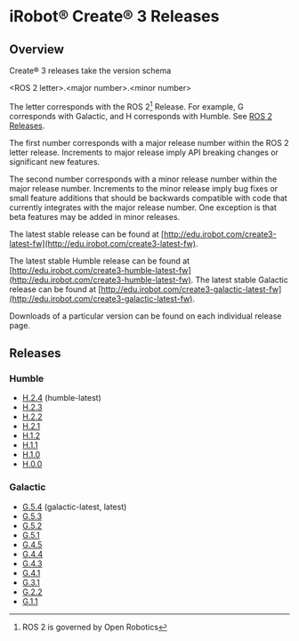 # iRobot® Create® 3 Releases

## Overview
Create® 3 releases take the version schema

<ROS 2 letter\>.<major number\>.<minor number\>

The letter corresponds with the ROS 2[^1] Release.
For example, G corresponds with Galactic, and H corresponds with Humble.
See [ROS 2 Releases](https://docs.ros.org/en/rolling/Releases.html).

The first number corresponds with a major release number within the ROS 2 letter release.
Increments to major release imply API breaking changes or significant new features.

The second number corresponds with a minor release number within the major release number.
Increments to the minor release imply bug fixes or small feature additions that should be backwards compatible with code that currently integrates with the major release number.
One exception is that beta features may be added in minor releases.

The latest stable release can be found at
[http://edu.irobot.com/create3-latest-fw](http://edu.irobot.com/create3-latest-fw).

The latest stable Humble release can be found at
[http://edu.irobot.com/create3-humble-latest-fw](http://edu.irobot.com/create3-humble-latest-fw).
The latest stable Galactic release can be found at
[http://edu.irobot.com/create3-galactic-latest-fw](http://edu.irobot.com/create3-galactic-latest-fw).

Downloads of a particular version can be found on each individual release page.

## Releases

### Humble

* [H.2.4](../h_2_4) (humble-latest)
* [H.2.3](../h_2_3)
* [H.2.2](../h_2_2)
* [H.2.1](../h_2_1)
* [H.1.2](../h_1_2)
* [H.1.1](../h_1_1)
* [H.1.0](../h_1_0)
* [H.0.0](../h_0_0)

### Galactic
* [G.5.4](../g_5_4) (galactic-latest, latest)
* [G.5.3](../g_5_3)
* [G.5.2](../g_5_2)
* [G.5.1](../g_5_1)
* [G.4.5](../g_4_5)
* [G.4.4](../g_4_4)
* [G.4.3](../g_4_3)
* [G.4.1](../g_4_1)
* [G.3.1](../g_3_1)
* [G.2.2](../g_2_2)
* [G.1.1](../g_1_1)

[^1]: ROS 2 is governed by Open Robotics
[^2]: All trademarks mentioned are the property of their respective owners.
